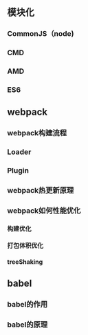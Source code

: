 ## 模块化

### CommonJS（node)

### CMD

### AMD

### ES6



## webpack

### webpack构建流程

### Loader

### Plugin

### webpack热更新原理

### webpack如何性能优化

#### 构建优化

#### 打包体积优化

#### treeShaking



## babel

### babel的作用

### babel的原理

